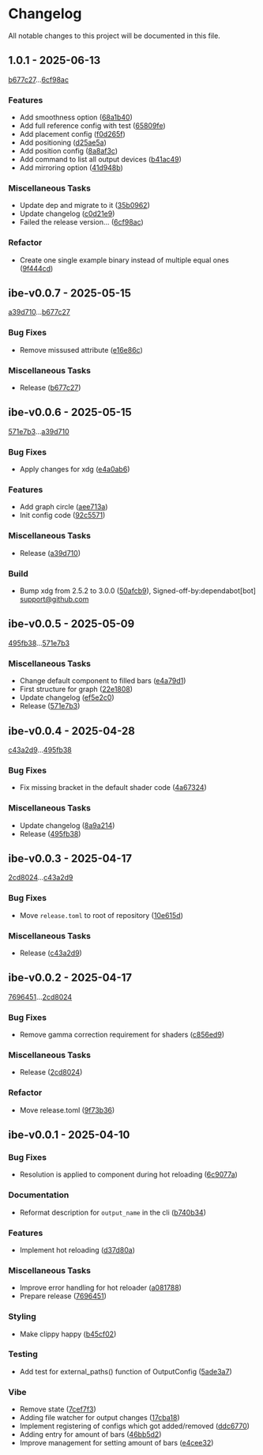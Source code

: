 # Changelog

All notable changes to this project will be documented in this file.

## 1.0.1 - 2025-06-13

[b677c27](b677c27e43b6bab131abfb7fe5a7425a9a758163)...[6cf98ac](6cf98ac26f4da4e7c47bc9873b905e0f8478c5e1)

### Features

- Add smoothness option ([68a1b40](68a1b40ac4e56c6c4e8a898996b0460b4c5c86fc))
- Add full reference config with test ([65809fe](65809fe105a88b526f1c2a8b7903cb3666add39d))
- Add placement config ([f0d265f](f0d265f19bf78f402eb3cc346d7ff34e4761e60f))
- Add positioning ([d25ae5a](d25ae5a00161fde6b073dfcf024d858f8f781db7))
- Add position config ([8a8af3c](8a8af3c99d35b09ace499acae54e3d2ff5fc00de))
- Add command to list all output devices ([b41ac49](b41ac497ec670e16fcb3e7b3ce20851749c2c094))
- Add mirroring option ([41d948b](41d948b658150343e804772b4163b55faf0ab4fb))

### Miscellaneous Tasks

- Update dep and migrate to it ([35b0962](35b09629a2a5e0233ad89c2744b08ba818c70a29))
- Update changelog ([c0d21e9](c0d21e9f8d16c492464ab42cc1719082aa189f9d))
- Failed the release version... ([6cf98ac](6cf98ac26f4da4e7c47bc9873b905e0f8478c5e1))

### Refactor

- Create one single example binary instead of multiple equal ones ([9f444cd](9f444cde8c845ab911adc3060cda742e617a26ef))

## ibe-v0.0.7 - 2025-05-15

[a39d710](a39d710e6be162ec981b44c770114561466f2c2c)...[b677c27](b677c27e43b6bab131abfb7fe5a7425a9a758163)

### Bug Fixes

- Remove missused attribute ([e16e86c](e16e86c9120a3e399e19e16516d63b14d5d6eb92))

### Miscellaneous Tasks

- Release ([b677c27](b677c27e43b6bab131abfb7fe5a7425a9a758163))

## ibe-v0.0.6 - 2025-05-15

[571e7b3](571e7b3a8d19825c48ecf889910209e9b6db84c2)...[a39d710](a39d710e6be162ec981b44c770114561466f2c2c)

### Bug Fixes

- Apply changes for xdg ([e4a0ab6](e4a0ab68a5189b075860cf7f9842499f8efa0e18))

### Features

- Add graph circle ([aee713a](aee713aae7a87f9b1ea1a1aa34ef932f7e28bec9))
- Init config code ([92c5571](92c5571b9269584b7bf471bc2ce5b936ff2b9b16))

### Miscellaneous Tasks

- Release ([a39d710](a39d710e6be162ec981b44c770114561466f2c2c))

### Build

- Bump xdg from 2.5.2 to 3.0.0 ([50afcb9](50afcb98e78b624ee3240392e47bb09034917efb)), Signed-off-by:dependabot[bot] <support@github.com>

## ibe-v0.0.5 - 2025-05-09

[495fb38](495fb384cc55cf080e136d64abd0a9e09eacf118)...[571e7b3](571e7b3a8d19825c48ecf889910209e9b6db84c2)

### Miscellaneous Tasks

- Change default component to filled bars ([e4a79d1](e4a79d13b68d79d3a93de46c47b3991c2c3ff12a))
- First structure for graph ([22e1808](22e1808d2af20e53f878f5001bc95a8e3130193a))
- Update changelog ([ef5e2c0](ef5e2c05623720e8b2ab7c81e4208ffeafb8f155))
- Release ([571e7b3](571e7b3a8d19825c48ecf889910209e9b6db84c2))

## ibe-v0.0.4 - 2025-04-28

[c43a2d9](c43a2d99577703a2b833ce880079fa786fc8ccf9)...[495fb38](495fb384cc55cf080e136d64abd0a9e09eacf118)

### Bug Fixes

- Fix missing bracket in the default shader code ([4a67324](4a67324517204484e7beb1f620f60b49771abb32))

### Miscellaneous Tasks

- Update changelog ([8a9a214](8a9a21421f97096aa655b1d00eca9ba3ce4b47ef))
- Release ([495fb38](495fb384cc55cf080e136d64abd0a9e09eacf118))

## ibe-v0.0.3 - 2025-04-17

[2cd8024](2cd8024918f77b205e235b312cae56c64481291b)...[c43a2d9](c43a2d99577703a2b833ce880079fa786fc8ccf9)

### Bug Fixes

- Move `release.toml` to root of repository ([10e615d](10e615df0298f1d81764352f719987b0ebc93e8d))

### Miscellaneous Tasks

- Release ([c43a2d9](c43a2d99577703a2b833ce880079fa786fc8ccf9))

## ibe-v0.0.2 - 2025-04-17

[7696451](7696451247d7996f06d4a73528d1f440b816ae79)...[2cd8024](2cd8024918f77b205e235b312cae56c64481291b)

### Bug Fixes

- Remove gamma correction requirement for shaders ([c856ed9](c856ed9ad560078910d7b1cb7e448e250d6df832))

### Miscellaneous Tasks

- Release ([2cd8024](2cd8024918f77b205e235b312cae56c64481291b))

### Refactor

- Move release.toml ([9f73b36](9f73b36667a49d7c764f021ef832b3132cb545d7))

## ibe-v0.0.1 - 2025-04-10

### Bug Fixes

- Resolution is applied to component during hot reloading ([6c9077a](6c9077a0f08e1d60ef64243b15680d1081ba572e))

### Documentation

- Reformat description for `output_name` in the cli ([b740b34](b740b34a9f58a22910861e23e5fb9325297231db))

### Features

- Implement hot reloading ([d37d80a](d37d80ad35f26de06e0f439e3aa3e014eff7a59c))

### Miscellaneous Tasks

- Improve error handling for hot reloader ([a081788](a0817888392827f22364c16bd1006cd5edcdaa01))
- Prepare release ([7696451](7696451247d7996f06d4a73528d1f440b816ae79))

### Styling

- Make clippy happy ([b45cf02](b45cf02eeb04791d86be615687da16fc8bacb4aa))

### Testing

- Add test for external_paths() function of OutputConfig ([5ade3a7](5ade3a735d70f9f77565575404f40a2cdca6716f))

### Vibe

- Remove state ([7cef7f3](7cef7f39e7759d314f5715dd28f228917dae23d9))
- Adding file watcher for output changes ([17cba18](17cba18a31cb4c67a70acc53ed9696c0ac43cf7b))
- Implement registering of configs which got added/removed ([ddc6770](ddc67708dd672477d731605289dad1caaf7de974))
- Adding entry for amount of bars ([46bb5d2](46bb5d2674081b8190070452221122d1415289c0))
- Improve management for setting amount of bars ([e4cee32](e4cee32260859185fc3b44159793de0d2c0c15ca))

<!-- generated by git-cliff -->
